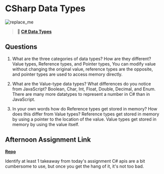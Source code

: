 # CSharp Data Types

![replace_me](https://codeworks.blob.core.windows.net/public/assets/img/illustrations/placeholder.svg)

> **📖 [C# Data Types](https://codeworksacademy.com/fs-student-guide/resources/wk10/01-CSharp-Generics)**

## Questions

1. What are the three categories of data types? How are they different?
   Value types, Reference types, and Pointer types,
   You can modify value without changing the original value, reference types are the opposite, and pointer types are used to access memory directly.

2. What are the Value-type data types? What differences do you notice from JavaScript?
   Boolean, Char, Int, Float, Double, Decimal, and Enum. There are many more datatypes to represent a number in C# than in JavaScript.

3. In your own words how do Reference types get stored in memory? How does this differ from Value types?
   Reference types get stored in memory by using a pointer to the location of the value. Value types get stored in memory by using the value itself.

## Afternoon Assignment Link

**[Repo](https://github.com/derekhearst/codeworks/tree/master/Week10/d1ChoreScore)**

Identify at least 1 takeaway from today's assignment
C# apis are a bit cumbersome to use, but once you get the hang of it, it's not too bad.
